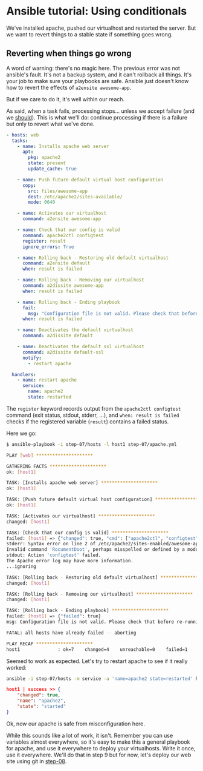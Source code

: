 # Ansible tutorial: Using conditionals

We've installed apache, pushed our virtualhost and restarted the server.
But we want to revert things to a stable state if something goes wrong.

## Reverting when things go wrong

A word of warning: there's no magic here. The previous error was not ansible's
fault. It's not a backup system, and it can't rollback all things. It's your
job to make sure your playbooks are safe. Ansible just doesn't know how to
revert the effects of `a2ensite awesome-app`.

But if we care to do it, it's well within our reach.

As said, when a task fails, processing stops... unless we accept failure (and
we [should](http://www.aaronsw.com/weblog/geremiah)). This is what we'll do:
continue processing if there is a failure but only to revert what we've done.

```yaml
- hosts: web
  tasks:
    - name: Installs apache web server
      apt:
        pkg: apache2
        state: present
        update_cache: true

    - name: Push future default virtual host configuration
      copy:
        src: files/awesome-app
        dest: /etc/apache2/sites-available/
        mode: 0640

    - name: Activates our virtualhost
      command: a2ensite awesome-app

    - name: Check that our config is valid
      command: apache2ctl configtest
      register: result
      ignore_errors: True

    - name: Rolling back - Restoring old default virtualhost
      command: a2ensite default
      when: result is failed

    - name: Rolling back - Removing our virtualhost
      command: a2dissite awesome-app
      when: result is failed

    - name: Rolling back - Ending playbook
      fail:
        msg: "Configuration file is not valid. Please check that before re-running the playbook."
      when: result is failed

    - name: Deactivates the default virtualhost
      command: a2dissite default

    - name: Deactivates the default ssl virtualhost
      command: a2dissite default-ssl
      notify:
        - restart apache

  handlers:
    - name: restart apache
      service:
        name: apache2
        state: restarted
```

The `register` keyword records output from the `apache2ctl configtest`
command (exit status, stdout, stderr, ...), and `when: result is failed`
checks if the registered variable (`result`) contains a failed status.

Here we go:

```bash
$ ansible-playbook -i step-07/hosts -l host1 step-07/apache.yml

PLAY [web] *********************

GATHERING FACTS *********************
ok: [host1]

TASK: [Installs apache web server] *********************
ok: [host1]

TASK: [Push future default virtual host configuration] *********************
ok: [host1]

TASK: [Activates our virtualhost] *********************
changed: [host1]

TASK: [Check that our config is valid] *********************
failed: [host1] => {"changed": true, "cmd": ["apache2ctl", "configtest"], "delta": "0:00:00.051874", "end": "2013-03-10 10:50:17.714105", "rc": 1, "start": "2013-03-10 10:50:17.662231"}
stderr: Syntax error on line 2 of /etc/apache2/sites-enabled/awesome-app:
Invalid command 'RocumentDoot', perhaps misspelled or defined by a module not included in the server configuration
stdout: Action 'configtest' failed.
The Apache error log may have more information.
...ignoring

TASK: [Rolling back - Restoring old default virtualhost] *********************
changed: [host1]

TASK: [Rolling back - Removing our virtualhost] *********************
changed: [host1]

TASK: [Rolling back - Ending playbook] *********************
failed: [host1] => {"failed": true}
msg: Configuration file is not valid. Please check that before re-running the playbook.

FATAL: all hosts have already failed -- aborting

PLAY RECAP *********************
host1              : ok=7    changed=4    unreachable=0    failed=1
```

Seemed to work as expected. Let's try to restart apache to see if it really worked:

```bash
ansible -i step-07/hosts -m service -a 'name=apache2 state=restarted' host1
```

```json
host1 | success >> {
    "changed": true,
    "name": "apache2",
    "state": "started"
}
```

Ok, now our apache is safe from misconfiguration here.

While this sounds like a lot of work, it isn't. Remember you can use variables
almost  everywhere, so it's easy to make this a general playbook for apache,
and use it everywhere to deploy your virtualhosts. Write it once, use it
everywhere. We'll do that in step 9 but for now, let's deploy our web site
using git in
[step-08](./step-08).
